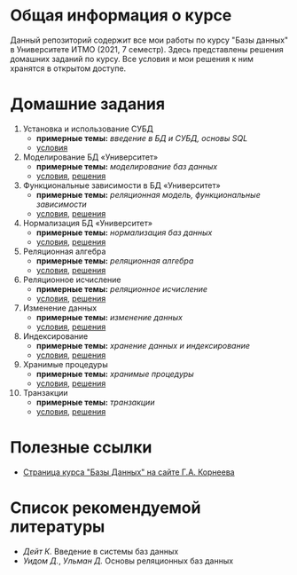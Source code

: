 # Общая информация о курсе

Данный репозиторий содержит все мои работы по курсу "Базы данных" в Университете ИТМО (2021, 7 семестр). Здесь
представлены решения домашних заданий по курсу. Все условия и мои решения к ним хранятся в открытом доступе.

# Домашние задания

1. Установка и использование СУБД
    * **примерные темы:** *введение в БД и СУБД, основы SQL*
    * [условия](hw01/README.md)
2. Моделирование БД «Университет»
    * **примерные темы:** *моделирование баз данных*
    * [условия](hw02/README.md), [решения](hw02)
3. Функциональные зависимости в БД «Университет»
    * **примерные темы:** *реляционная модель, функциональные зависимости*
    * [условия](hw03/README.md), [решения](hw03)
4. Нормализация БД «Университет»
    * **примерные темы:** *нормализация баз данных*
    * [условия](hw04/README.md), [решения](hw04)
5. Реляционная алгебра
    * **примерные темы:** *реляционная алгебра*
    * [условия](hw05/README.md), [решения](hw05)
6. Реляционное исчисление
    * **примерные темы:** *реляционное исчисление*
    * [условия](hw06/README.md), [решения](hw06)
7. Изменение данных
    * **примерные темы:** *изменение данных*
    * [условия](hw07/README.md), [решения](hw07)
8. Индексирование
    * **примерные темы:** *хранение данных и индексирование*
    * [условия](hw08/README.md), [решения](hw08)
9. Хранимые процедуры
    * **примерные темы:** *хранимые процедуры*
    * [условия](hw09/README.md), [решения](hw09)
10. Транзакции
    * **примерные темы:** *транзакции*
    * [условия](hw10/README.md), [решения](hw10)

# Полезные ссылки

* [Страница курса "Базы Данных" на сайте Г.А. Корнеева](https://www.kgeorgiy.info/courses/dbms/)

# Список рекомендуемой литературы

* *Дейт К.* Введение в системы баз данных
* *Уидом Д.*, *Ульман Д.* Основы реляционных баз данных